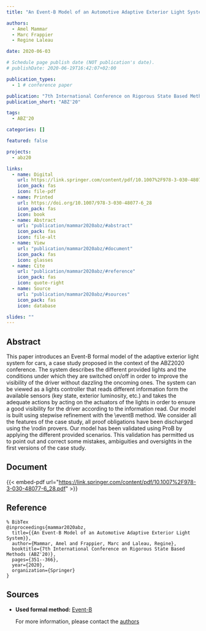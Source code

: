 ```yaml
---
title: "An Event-B Model of an Automotive Adaptive Exterior Light System"

authors:
  - Amel Mammar
  - Marc Frappier
  - Regine Laleau

date: 2020-06-03

# Schedule page publish date (NOT publication's date).
# publishDate: 2020-06-19T16:42:07+02:00

publication_types:
  - 1 # conference paper

publication: "7th International Conference on Rigorous State Based Methods (ABZ'20)"
publication_short: "ABZ'20"

tags:
  - ABZ'20

categories: []

featured: false

projects:
  - abz20

links:
  - name: Digital
    url: https://link.springer.com/content/pdf/10.1007%2F978-3-030-48077-6_28.pdf
    icon_pack: fas
    icon: file-pdf
  - name: Printed
    url: https://doi.org/10.1007/978-3-030-48077-6_28
    icon_pack: fas
    icon: book
  - name: Abstract
    url: "publication/mammar2020abz/#abstract"
    icon_pack: fas
    icon: file-alt
  - name: View
    url: "publication/mammar2020abz/#document"
    icon_pack: fas
    icon: glasses
  - name: Cite
    url: "publication/mammar2020abz/#reference"
    icon_pack: fas
    icon: quote-right
  - name: Source
    url: "publication/mammar2020abz/#sources"
    icon_pack: fas
    icon: database

slides: ""
---
```


## Abstract

This paper introduces an Event-B formal model of the adaptive exterior light system for cars, a case study proposed in the context of the ABZ2020 conference. The system describes the different provided lights and the conditions under which they are switched on/off in order to improve the visibility of the driver without dazzling the oncoming ones. The system can be viewed as a lights controller that reads different information form the available sensors (key state, exterior luminosity, etc.) and takes the adequate actions by acting on the actuators of the lights in order to ensure a good visibility for the driver according to the information read. Our model is built using stepwise refinement with the \eventB method. We consider all the features of the case study, all proof obligations have been discharged using the \rodin provers. Our model has been validated using ProB by applying the different provided scenarios. This validation has permitted us to point out and correct some mistakes, ambiguities and oversights in the first versions of the case study.

## Document

{{< embed-pdf url="https://link.springer.com/content/pdf/10.1007%2F978-3-030-48077-6_28.pdf" >}}

## Reference

```
% BibTex
@inproceedings{mammar2020abz,
  title={{An Event-B Model of an Automotive Adaptive Exterior Light System}},
  author={Mammar, Amel and Frappier, Marc and Laleau, Regine},
  booktitle={7th International Conference on Rigorous State Based Methods (ABZ'20)},
  pages={351--366},
  year={2020},
  organization={Springer}
}
```

## Sources

- **Used formal method:**
  [Event-B](/method/event-b)

  For more information, please contact the <a href ="mailto:amel.mammar@telecom-sudparis.eu;marc.frappier@usherbrooke.ca;laleau@u-pec.fr">authors</a>
